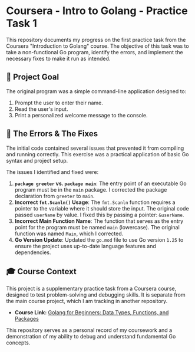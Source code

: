 # Coursera - Intro to Golang - Practice Task 1

This repository documents my progress on the first practice task from the Coursera "Introduction to Golang" course. The objective of this task was to take a non-functional Go program, identify the errors, and implement the necessary fixes to make it run as intended.

## 🎯 Project Goal

The original program was a simple command-line application designed to:

1. Prompt the user to enter their name.
2. Read the user's input.
3. Print a personalized welcome message to the console.

## 🐞 The Errors & The Fixes

The initial code contained several issues that prevented it from compiling and running correctly. This exercise was a practical application of basic Go syntax and project setup.

The issues I identified and fixed were:

1. **`package greeter` vs. `package main`**: The entry point of an executable Go program must be in the `main` package. I corrected the package declaration from `greeter` to `main`.
2. **Incorrect `fmt.Scanln()` Usage**: The `fmt.Scanln` function requires a pointer to the variable where it should store the input. The original code passed `userName` by value. I fixed this by passing a pointer: `&userName`.
3. **Incorrect Main Function Name**: The function that serves as the entry point for the program must be named `main` (lowercase). The original function was named `Main`, which I corrected.
4. **Go Version Update**: Updated the `go.mod` file to use Go version `1.25` to ensure the project uses up-to-date language features and dependencies.

## 🎓 Course Context

This project is a supplementary practice task from a Coursera course, designed to test problem-solving and debugging skills. It is separate from the main course project, which I am tracking in another repository.

- **Course Link:** [Golang for Beginners: Data Types, Functions, and Packages](https://www.coursera.org/learn/golang-beginners-data-types-functions-packages/)

This repository serves as a personal record of my coursework and a demonstration of my ability to debug and understand fundamental Go concepts.
